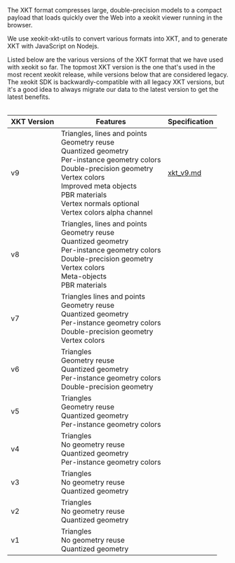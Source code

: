 The XKT format compresses large, double-precision models to a compact payload that loads quickly over the Web into 
a xeokit viewer running in the browser. 

We use xeokit-xkt-utils to convert various formats into XKT, and to generate XKT with JavaScript on Nodejs.

Listed below are the various versions of the XKT format that we have used with xeokit so far. The topmost XKT version 
is the one that's used in the most recent xeokit release, while versions below that are considered legacy. The xeokit SDK is backwardly-compatible with all legacy 
XKT versions, but it's a good idea to always migrate our data to the latest version to get the latest benefits.
<br><br>

| XKT Version | Features | Specification |
| --- | --- | --- |
| v9 | Triangles, lines and points<br>Geometry reuse<br>Quantized geometry<br>Per-instance geometry colors<br>Double-precision geometry<br>Vertex colors<br>Improved meta objects<br>PBR materials<br>Vertex normals optional<br>Vertex colors alpha channel| [xkt_v9.md](https://github.com/xeokit/xeokit-xkt-utils/tree/master/specs/xkt_v9.md) |
| v8 | Triangles, lines and points<br>Geometry reuse<br>Quantized geometry<br>Per-instance geometry colors<br>Double-precision geometry<br>Vertex colors<br>Meta-objects<br>PBR materials | |
| v7 | Triangles lines and points<br>Geometry reuse<br>Quantized geometry<br>Per-instance geometry colors<br>Double-precision geometry<br>Vertex colors| |
| v6 | Triangles<br>Geometry reuse<br>Quantized geometry<br>Per-instance geometry colors<br>Double-precision geometry| |
| v5 | Triangles<br>Geometry reuse<br>Quantized geometry<br>Per-instance geometry colors| |
| v4 | Triangles<br>No geometry reuse<br>Quantized geometry<br>Per-instance geometry colors| |
| v3 | Triangles<br>No geometry reuse<br>Quantized geometry | |
| v2 | Triangles<br>No geometry reuse<br>Quantized geometry | |
| v1 | Triangles<br>No geometry reuse<br>Quantized geometry | |